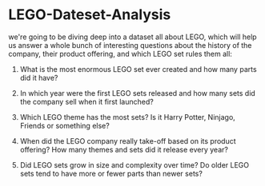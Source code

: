 # LEGO-Dateset-Analysis
we're going to be diving deep into a dataset all about LEGO, which will help us answer a whole bunch of interesting questions about the history of the company, their product offering, and which LEGO set rules them all:

1. What is the most enormous LEGO set ever created and how many parts did it have?

2. In which year were the first LEGO sets released and how many sets did the company sell when it first launched?

3. Which LEGO theme has the most sets? Is it Harry Potter, Ninjago, Friends or something else?

4. When did the LEGO company really take-off based on its product offering? How many themes and sets did it release every year?

5. Did LEGO sets grow in size and complexity over time? Do older LEGO sets tend to have more or fewer parts than newer sets?
